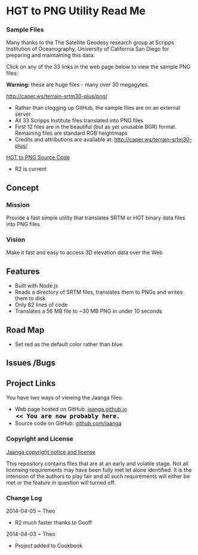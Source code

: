 HGT to PNG Utility Read Me
===



### Sample Files

Many thanks to the The Satellite Geodesy research group at Scripps Institution of Oceanography, University of California San Diego 
for preparing and maintaining this data.

Click on any of the 33 links in the web page below to view the sample PNG files:

**Warning:** these are huge files - many over 30 megagytes.

<http://caper.ws/terrain-srtm30-plus/png/>

* Rather than clogging up GitHub, the sample files are on an external server
* All 33 Scripps Institute files translated into PNG files
* First 12 files are in the beautiful (but as yet unusable BGR) format. Remaining files are standard RGB heightmaps
* Credits and attributions are available at: <http://caper.ws/terrain-srtm30-plus/>

[HGT to PNG Source Code](https://github.com/jaanga/terrain-plus/tree/gh-pages/cookbook/hgt-to-png/)  

* R2 is current

## Concept

### Mission
Provide a fast simple utility that translates SRTM or HGT binary data files into PNG files 

### Vision
Make it fast and easy to access 3D elevation data over the Web

## Features

* Built with Node.js  
* Reads a directory of SRTM files, translates them to PNGs and writes them to disk  
* Only 62 lines of code
* Translates a 56 MB file to ~30 MB PNG in under 10 seconds


## Road Map

* Set red as the default color rather than blue

## Issues /Bugs


## Project Links

You have two ways of viewing the Jaanga files:

* Web page hosted on GitHub: [jaanga.github.io]( http://jaanga.github.io/terrain-plus/cookbook/hgt-to-png/ "view the files as apps." ) <input value="<< You are now probably here." size=28 style="font:bold 12pt monospace;border-width:0;" >  
* Source code on GitHub: [github.com/jaanga]( https://github.com/jaanga/terrain-plus/tree/gh-pages/cookbook/hgt-to-png/ "View the files as source code." ) <scan style=display:none ><< You are now probably here.</scan>


### Copyright and License

[Jaanga copyright notice and license]( https://github.com/jaanga/jaanga.github.io/blob/master/jaanga-copyright-and-mit-license.md )

This repository contains files that are  at an early and volatile stage. Not all licensing requirements may have been fully met let alone identified. It is the intension of the authors to play fair and all such requirements will either be met or the feature in question will turned off.


### Change Log

2014-04-05 ~ Theo

* R2 much faster thanks to Geoff

2014-04-03 ~ Theo

* Project added to Cookbook



